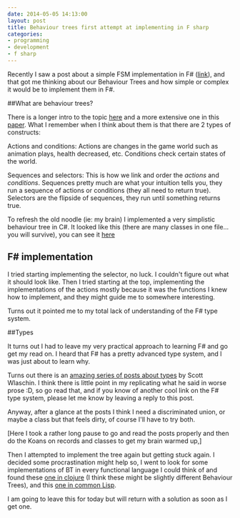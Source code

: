 ```yaml
---
date: 2014-05-05 14:13:00
layout: post
title: Behaviour trees first attempt at implementing in F sharp
categories:
- programming 
- development
- f sharp
---
```


Recently I saw a post about a simple FSM implementation in F# ([link][fsmf]), and that got me thinking about our Behaviour Trees and how simple or complex it would be to implement them in F#. 

##What are behaviour trees?

There is a longer intro to the topic [here][adba] and a more extensive one in this [paper][pape]. 
What I remember when I think about them is that there are 2 types of constructs:
 
Actions and conditions: Actions are changes in the game world  such as animation plays, health decreased, etc. Conditions check certain states of the world. 

Sequences and selectors: This is how we link and order the *actions* and *conditions*. Sequences pretty much are what your intuition tells you, they run a sequence of actions or conditions (they all need to return true). Selectors are the flipside of sequences, they run until something returns true.

To refresh the old noodle (ie: my brain) I implemented a very simplistic behaviour tree in C#. It looked like this (there are many classes in one file... you will survive), you can see it [here][csbt]


## F# implementation 

I tried starting implementing the selector, no luck. I couldn't figure out what it should look like. 
Then I tried starting at the top, implementing the implementations of the actions mostly because it was the functions I knew how to implement, and they might guide me to somewhere interesting. 

Turns out it pointed me to my total lack of understanding of the F# type system.

##Types

It turns out I had to leave my very practical approach to learning F# and go get my read on. I heard that F# has a pretty advanced type system, and I was just about to learn why.

Turns out there is an [amazing series of posts about types][scott] by Scott Wlaschin. I think there is little point in my replicating what he said in worse prose :D, so go read that, and if you know of another cool link on the F# type system, please let me know by leaving a reply to this post.

Anyway, after a glance at the posts I think I need a discriminated union, or maybe a class but that feels dirty, of course I'll have to try both. 

[Here I took a rather long pause to go and read the posts properly and then do the Koans on records and classes to get my brain warmed up,] 

Then I attempted to implement the tree again but getting stuck again. I decided some procrastination might help so, I went to look for some implementations of BT in every functional language I could think of and found these [one in clojure][cloj] (I think these might be slightly different Behaviour Trees), and this [one in common Lisp][clisp].

I am going to leave this for today but will return with a solution as soon as I get one.



[adba]:http://www.altdevblogaday.com/2011/02/24/introduction-to-behavior-trees/
[fsmf]:http://withouttheloop.com/articles/2014-04-18-fsharp-csharp-statemachines/
[pape]:http://www.doc.ic.ac.uk/teaching/distinguished-projects/2009/c.lim.pdf
[scott]:http://fsharpforfunandprofit.com/posts/overview-of-types-in-fsharp/
[cloj]:https://github.com/nakkaya/alter-ego
[clisp]:https://bitbucket.org/eeeickythump/behave-tree
[csbt]:https://gist.github.com/Andrea/5b8dfa9daff76ffcf3b9
